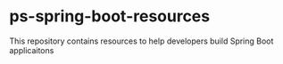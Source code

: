 # ps-spring-boot-resources
This repository contains resources to help developers build Spring Boot applicaitons
